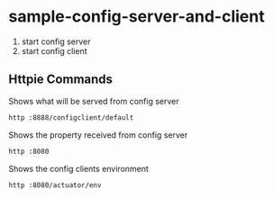 # sample-config-server-and-client

1) start config server
2) start config client

## Httpie Commands

Shows what will be served from config server

```bash
http :8888/configclient/default
```

Shows the property received from config server

```bash
http :8080
```

Shows the config clients environment

```bash
http :8080/actuator/env
```